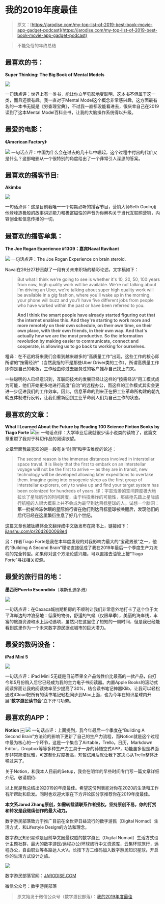 <!--yml
category: 未分类
date: 2022-06-26 00:00:00
-->

# 我的2019年度最佳

> 原文：[https://jarodise.com/my-top-list-of-2019-best-book-movie-app-gadget-podcast](https://jarodise.com/my-top-list-of-2019-best-book-movie-app-gadget-podcast)

> 不能免俗的年终总结

## 最喜欢的书：

**Super Thinking: The Big Book of Mental Models**

![](img/04870cf4c33c2c2cce65375a41755152.png)

一句话点评：世界上有一类书，能让你立竿见影地变聪明，这本书不但属于这一类，而且还很有趣。我一直对于Mental Model这个概念非常感兴趣，这方面最有名的一本书无疑是《穷查理宝典》，不过我一直都没能看进去，很庆幸自己在2019读到了这本Mental Model百科全书，让我的大脑操作系统得以升级。

## 最爱的电影：

**《American Factory》**

![](img/6261773fef8606eb6ccfb24744d2e103.png) 一句话点评：中国为什么会在过去的几十年中崛起，这个过程中付出的代价又是什么？这部电影从一个很特别的角度给出了一个非常引人深思的答案。

## 最喜欢的播客节目:

**Akimbo**

![](img/e3e40c814990bd6eff53f0f0a76c04d9.png)

一句话点评：这是目前我唯一一个每期必听的播客节目，营销大师Seth Godin用他登峰造极般的故事讲述能力和极富磁性的声音为你解构关于当代互联网营销，内容创业和信息传播的一切。

## 最喜欢的播客单集：

**The Joe Rogan Experience #1309：嘉宾Naval Ravikant**

![](img/508805afec55a0e7c645a092a093b62e.png) 一句话点评：The Joe Rogan Experience on brain steroid.

Naval在26分27秒贡献了一段有关未来职场的精彩论述，文字稿如下：

> But what I think we're going to see is whether it's 10, 20, 50, 100 years from now, high quality work will be available. We're not talking about I'm driving an Uber, we're talking about super high quality work will be available in a gig fashion, where you'll wake up in the morning, your phone will buzz and you'll have five different jobs from people who have worked within the past or have been referred to you.
> 
> **And I think the smart people have already started figuring out that the internet enables this. And they're starting to work more and more remotely on their own schedule, on their own time, on their own place, with their own friends, in their own way. And that's actually how we are the most productive. So the information revolution by making easier to communicate, connect and cooperate, is allowing us to go back to working for ourselves.**

粗译：在不远的将来我们会看到越来越多的“高质量工作”出现，这些工作的核心即所谓的“按需经济”（当然我指的不是那些Uber Driver类的工作），所谓高质量工作即你是自己的老板，工作经由你过去服务过的客户推荐自己找上门来。

一些聪明的人已经意识到，互联网技术的发展已经让这样的“按需经济”用工模式成为可能，他们开始更多地进行高度“自治”的远程办公，而这样的工作模式其实会更进一步促进我们的工作效率。因此，信息革命的到来正在把工业革命所构建的朝九晚五体制进行反转，让我们重新回到工业革命前人们为自己工作的状态。

## 最喜欢的文章：

**What I Learned About the Future by Reading 100 Science Fiction Books by Tiago Forte** ![](img/c6206ee7fee75a27f70a8d5ead91b183.png)￼ 一句话点评：大学毕业后我就很少读小说类的读物了，这篇文章重燃了我对于科幻作品的阅读欲望。

文章里面我最喜欢的是一段有关“时间”和宇宙维度的论述：

> The second reason is the immense distances involved in interstellar space travel. It is likely that the first to embark on an interstellar voyage will not be the first to arrive — as they are in transit, new technology will be developed allowing later expeditions to overtake them. Imagine going into cryogenic sleep as the first group of interstellar explorers, only to wake up and find your target system has been colonized for hundreds of years. 译：宇宙浩渺的空间跨度极大地拉长了星际航行的时间跨度，由于科技爆炸的可能性，那些抢先踏上星际旅行航程的人很大概率上并不会成为最早到达目标星球的人。试想一个脑洞：**第一批被冷冻休眠的星际旅行者在他们到达目标星球被唤醒后，发现他们的后代已经在这里繁衍生息了好几个世纪。**

这篇文章也被钛媒体全文翻译成中文版发布在简书上，链接如下： [jianshu.com/p/26d2600068e4](https://www.jianshu.com/p/26d2600068e4)

另：作者Tiago Forte是我在本年度发现的对我影响力最大的“宝藏男孩”之一，他的“Building A Second Brain”理论直接促成了我在2019年最后一个季度生产力流程的完全转型。如果你对这个方法论感兴趣，可以直接去油管上搜“Tiago Forte”寻找相关资源。

## 最爱的旅行目的地：

**墨西哥Puerto Escondido**（埃斯孔迪多港）

![](img/56eaa18c2e43f04ef6e234ac3587d4da.png)

一句话点评：在Oaxaca城初期租房的不顺利让我们非常意外地打卡了这个位于太平洋岸边的冲浪圣地：低廉的物价，舒适的气候（仅限旱季），美丽的海岸线，丰富的旅游资源和水上运动选项，虽然只在这里住了短短的一周时间，但是我已经能看到这里作为一个未来数字游民据点城市的巨大潜力。

## 最爱的数码设备：

**iPad Mini 5**

![](img/f0590c0d969dde2a53bb877f6d2e538d.png)

一句话点评：iPad Mini 5无疑是目前苹果全产品线性价比最高的一款产品，自打今年5月份购入后它已经成为我的主力电子书阅读器。内置Apple Books的滚动式阅读界面让我的阅读效率至少提高了30%，结合读书笔记神器Klib，让我可以轻松通过iCloud把所有的读书笔记轻松同步到Mac上面，也为今年在知识星球内开展“**数字游民读书会**”立下汗马功劳。

## 最喜欢的APP：

**Notion** ￼ ![](img/25362fd0c717e9bcead08851302da533.png) 一句话点评：上面提到，我今年最后一个季度在“Building A Second Brain”方法论的影响下更新了自己的生产力流程，而Notion就是这个过程中最为核心的一个环节，这是一个集合了Airtable，Trello，日历，Markdown Editor，Dropbox等等多种生产力工具于一身的孙悟空式APP，功能虽多但是界面却非常简洁优雅，可定制化程度极高，短暂试用后就让我下定决心从Trello整体迁移过来了。

关于Notion，和我本人目前的Setup，我会在明年的早些时间专门写一篇文章详细介绍，敬请期待:

以上就是我总结出的2019的年度最佳。希望这份列表能对你在2020的生活和工作有所帮助和启发。同时也欢迎大家在下方评论区分享推荐你在2019年度最佳。

**本文系Jarod Zhang原创，如需转载请联系作者授权。坚持原创不易，你的打赏和转发是我继续创作的最大动力。**

数字游民部落致力于推广目前在全世界日益流行的数字游民（Digital Nomad）生活方式，和Lifestyle Design的方法和理念。

数字游民知识星球是目前华文圈最权威的数字游民（Digital Nomad）生活方式设计主题社群，最大的数字游民/远程办公/环球旅行中文资源库，云集环球旅行，远程办公，自由职业等各路达人大V。长按下方二维码加入数字游民知识星球，开启你的生活方式设计之旅。

![](img/206b06975d963e835d8092df26c50f2a.png)

数字游民部落官网：[JARODISE.COM](http://JARODISE.COM)

微信公众号：数字游民部落

> 原文始发于微信公众号（数字游民部落）：[我的2019年度最佳](http://mp.weixin.qq.com/s?__biz=MzIyMjAwNzAzNg==&mid=2650207861&idx=1&sn=41907918756bc1b90924b9100b224ca2&chksm=f0364de6c741c4f005715ea2f65bd1332a0258645b2d64c921fa876516ec137bc2ca362f2384&token=752059468&lang=zh_CN#rd)